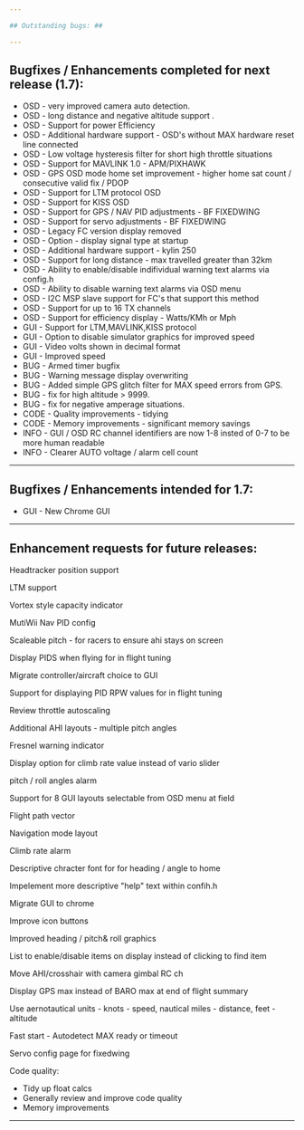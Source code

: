 ```yaml
---

## Outstanding bugs: ##

---
```


## Bugfixes / Enhancements completed for next release (1.7): ##
 * OSD    - very improved camera auto detection.  
 * OSD    - long distance and negative altitude support .  
 * OSD    - Support for power Efficiency 
 * OSD    - Additional hardware support - OSD's without MAX hardware reset line connected 
 * OSD    - Low voltage hysteresis filter for short high throttle situations  
 * OSD    - Support for MAVLINK 1.0 - APM/PIXHAWK 
 * OSD    - GPS OSD mode home set improvement - higher home sat count / consecutive valid fix / PDOP
 * OSD    - Support for LTM protocol OSD
 * OSD    - Support for KISS OSD
 * OSD    - Support for GPS / NAV PID adjustments - BF FIXEDWING
 * OSD    - Support for servo adjustments - BF FIXEDWING
 * OSD    - Legacy FC version display removed
 * OSD    - Option - display signal type at startup
 * OSD    - Additional hardware support - kylin 250
 * OSD    - Support for long distance - max travelled greater than 32km
 * OSD    - Ability to enable/disable indifividual warning text alarms via config.h
 * OSD    - Ability to disable warning text alarms via OSD menu 
 * OSD    - I2C MSP slave support for FC's that support this method
 * OSD    - Support for up to 16 TX channels
 * OSD    - Support for efficiency display - Watts/KMh or Mph
 * GUI    - Support for LTM,MAVLINK,KISS protocol
 * GUI    - Option to disable simulator graphics for improved speed
 * GUI    - Video volts shown in decimal format
 * GUI    - Improved speed
 * BUG    - Armed timer bugfix
 * BUG    - Warning message display overwriting
 * BUG    - Added simple GPS glitch filter for MAX speed errors from GPS.
 * BUG    - fix for high altitude > 9999.
 * BUG    - fix for negative amperage situations.
 * CODE   - Quality improvements - tidying 
 * CODE   - Memory improvements - significant memory savings 
 * INFO   - GUI / OSD RC channel identifiers are now 1-8 insted of 0-7 to be more human readable
 * INFO   - Clearer AUTO voltage / alarm  cell count 

---

## Bugfixes / Enhancements intended for 1.7: ##

 * GUI    - New Chrome GUI

---

## Enhancement requests for future releases: ##

Headtracker position support

LTM support 

Vortex style capacity indicator

MutiWii Nav PID config

Scaleable pitch - for racers to ensure ahi stays on screen

Display PIDS when flying for in flight tuning

Migrate controller/aircraft choice to GUI

Support for displaying PID RPW values for in flight tuning

Review throttle autoscaling

Additional AHI layouts - multiple pitch angles

Fresnel warning indicator

Display option for climb rate value instead of vario slider

pitch / roll angles alarm

Support for 8 GUI layouts selectable from OSD menu at field

Flight path vector

Navigation mode layout

Climb rate alarm

Descriptive chracter font for for heading / angle to home

Impelement more descriptive "help" text within confih.h

Migrate GUI to chrome

Improve icon buttons

Improved heading / pitch& roll graphics 

List to enable/disable items on display instead of clicking to find item

Move AHI/crosshair with camera gimbal RC ch

Display GPS max instead of BARO max at end of flight summary

Use aernotautical units - knots - speed, nautical miles - distance, feet - altitude

Fast start - Autodetect MAX ready or timeout

Servo config page for fixedwing



Code quality:

 - Tidy up float calcs
 - Generally review and improve code quality
 - Memory improvements
 
---
 








